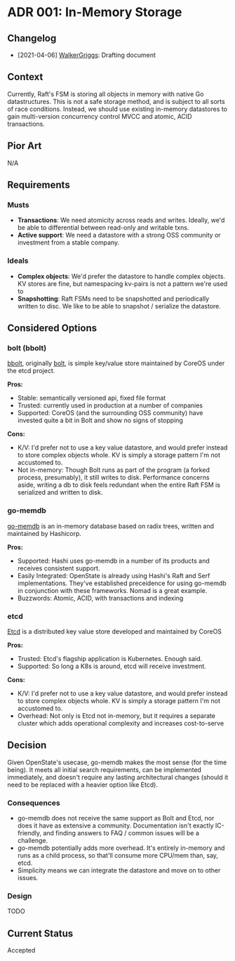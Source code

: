 # ADR 001: In-Memory Storage

## Changelog

  - [2021-04-06] [WalkerGriggs](https://github.com/walkergriggs): Drafting document

## Context

Currently, Raft's FSM is storing all objects in memory with native Go datastructures. This is not a safe storage method, and is subject to all sorts of race conditions. Instead, we should use existing in-memory datastores to gain multi-version concurrency control MVCC and atomic, ACID transactions.

## Pior Art

N/A

## Requirements

### Musts

- **Transactions**: We need atomicity across reads and writes. Ideally, we'd be able to differential between read-only and writable txns.
- **Active support**: We need a datastore with a strong OSS community or investment from a stable company.

### Ideals

- **Complex objects**: We'd prefer the datastore to handle complex objects. KV stores are fine, but namespacing kv-pairs is not a pattern we're used to
- **Snapshotting**: Raft FSMs need to be snapshotted and periodically written to disc. We like to be able to snapshot / serialize the datastore.

## Considered Options

### bolt (bbolt)

[bbolt](https://github.com/etcd-io/bbolt), originally [bolt](https://github.com/boltdb/bolt), is simple key/value store maintained by CoreOS under the etcd project.

**Pros:**

  - Stable: semantically versioned api, fixed file format
  - Trusted: currently used in production at a number of companies
  - Supported: CoreOS (and the surrounding OSS community) have invested quite a bit in Bolt and show no signs of stopping

**Cons:**

  - K/V: I'd prefer not to use a key value datastore, and would prefer instead to store complex objects whole. KV is simply a storage pattern I'm not accustomed to.
  - Not in-memory: Though Bolt runs as part of the program (a forked process, presumably), it still writes to disk. Performance concerns aside, writing a db to disk feels redundant when the entire Raft FSM is serialized and written to disk.

### go-memdb

[go-memdb](https://github.com/hashicorp/go-memdb) is an in-memory database based on radix trees, written and maintained by Hashicorp.

**Pros:**

  - Supported: Hashi uses go-memdb in a number of its products and receives consistent support.
  - Easily Integrated: OpenState is already using Hashi's Raft and Serf implementations. They've established preceidence for using go-memdb in conjunction with these frameworks. Nomad is a great example.
  - Buzzwords: Atomic, ACID, with transactions and indexing

### etcd

[Etcd](https://github.com/etcd-io/etcd) is a distributed key value store developed and maintained by CoreOS

**Pros:**

  - Trusted: Etcd's flagship application is Kubernetes. Enough said.
  - Supported: So long a K8s is around, etcd will receive investment.

**Cons:**

  - K/V: I'd prefer not to use a key value datastore, and would prefer instead to store complex objects whole. KV is simply a storage pattern I'm not accustomed to.
  - Overhead: Not only is Etcd not in-memory, but it requires a separate cluster which adds operational complexity and increases cost-to-serve

## Decision

Given OpenState's usecase, go-memdb makes the most sense (for the time being). It meets all initial search requirements, can be implemented immediately, and doesn't require any lasting architectural changes (should it need to be replaced with a heavier option like Etcd).

### Consequences

- go-memdb does not receive the same support as Bolt and Etcd, nor does it have as extensive a community. Documentation isn't exactly IC-friendly, and finding answers to FAQ / common issues will be a challenge.
- go-memdb potentially adds more overhead. It's entirely in-memory and runs as a child process, so that'll consume more CPU/mem than, say, etcd.
- Simplicity means we can integrate the datastore and move on to other issues.


### Design

TODO

## Current Status

Accepted
